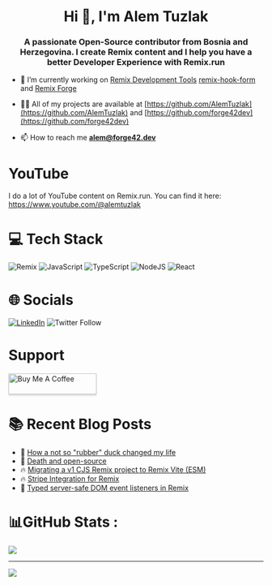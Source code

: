 <h1 align="center">Hi 👋, I'm Alem Tuzlak</h1>
<h3 align="center">A passionate Open-Source contributor from Bosnia and Herzegovina. I create Remix content and I help you have a better Developer Experience with Remix.run </h3>
 
- 🔭 I’m currently working on [Remix Development Tools](https://github.com/forge42dev/Remix-Dev-Tools) [remix-hook-form](https://github.com/forge42dev/remix-hook-form) and [Remix Forge](https://github.com/forge42dev/Remix-Forge)

- 👨‍💻 All of my projects are available at [https://github.com/AlemTuzlak](https://github.com/AlemTuzlak) and [https://github.com/forge42dev](https://github.com/forge42dev)

- 📫 How to reach me **alem@forge42.dev**

# YouTube
I do a lot of YouTube content on Remix.run. You can find it here:
https://www.youtube.com/@alemtuzlak

# 💻 Tech Stack
![Remix](https://img.shields.io/badge/Remix-212121?style=plastic&logo=remix&logoColor=white)  ![JavaScript](https://img.shields.io/badge/javascript-%23323330.svg?style=plastic&logo=javascript&logoColor=%23F7DF1E) ![TypeScript](https://img.shields.io/badge/typescript-%23007ACC.svg?style=plastic&logo=typescript&logoColor=white)    ![NodeJS](https://img.shields.io/badge/node.js-6DA55F?style=plastic&logo=node.js&logoColor=white)   ![React](https://img.shields.io/badge/react-%2320232a.svg?style=plastic&logo=react&logoColor=%2361DAFB)    

# 🌐 Socials
[![LinkedIn](https://img.shields.io/badge/LinkedIn-%230077B5.svg?logo=linkedin&logoColor=white)](https://linkedin.com/in/https://www.linkedin.com/in/alem-tuzlak-3b7291132/) 
![Twitter Follow](https://img.shields.io/twitter/follow/AlemTuzlak)

# Support
<a href="https://www.buymeacoffee.com/tzlak975" target="_blank"><img src="https://www.buymeacoffee.com/assets/img/custom_images/orange_img.png" alt="Buy Me A Coffee" style="height: 41px !important;width: 174px !important;box-shadow: 0px 3px 2px 0px rgba(190, 190, 190, 0.5) !important;-webkit-box-shadow: 0px 3px 2px 0px rgba(190, 190, 190, 0.5) !important;" ></a>

# :books: Recent Blog Posts
<!-- BLOGPOSTS:START -->
 - 💯 [How a not so &quot;rubber&quot; duck changed my life](https://alemtuzlak.hashnode.dev/how-a-not-so-rubber-duck-changed-my-life)
 - 🚀 [Death and open-source](https://alemtuzlak.hashnode.dev/death-and-open-source)
 - 🔥 [Migrating a v1 CJS Remix project to Remix Vite &lpar;ESM&rpar;](https://alemtuzlak.hashnode.dev/migrating-a-v1-cjs-remix-project-to-remix-vite-esm)
 - 🔥 [Stripe Integration for Remix](https://alemtuzlak.hashnode.dev/stripe-integration-for-remix)
 - 💫 [Typed server-safe DOM event listeners in Remix](https://alemtuzlak.hashnode.dev/typed-server-safe-dom-event-listeners-in-remix)<!-- BLOGPOSTS:END -->

# 📊GitHub Stats :
 
![](https://github-readme-streak-stats.herokuapp.com/?user=AlemTuzlak&theme=radical&hide_border=false)<br/> 

---
[![](https://visitcount.itsvg.in/api?id=AlemTuzlak&icon=0&color=0)](https://visitcount.itsvg.in)

 

  <!-- Proudly created with GPRM ( https://gprm.itsvg.in ) -->
  
